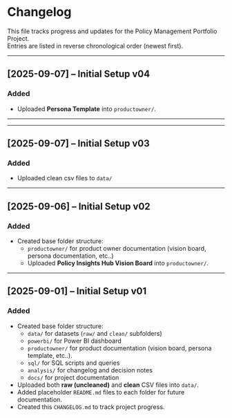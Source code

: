 # Changelog

This file tracks progress and updates for the Policy Management Portfolio Project.  
Entries are listed in reverse chronological order (newest first).

---

## [2025-09-07] – Initial Setup v04
### Added
- Uploaded **Persona Template** into `productowner/`.
  
---
---

## [2025-09-07] – Initial Setup v03
### Added
- Uploaded clean csv files to `data/`
  
---

## [2025-09-06] – Initial Setup v02
### Added
- Created base folder structure:
  - `productowner/` for product owner documentation (vision board, persona documentation, etc..)
  - Uploaded **Policy Insights Hub Vision Board** into `productowner/`.
  
---

## [2025-09-01] – Initial Setup v01
### Added
- Created base folder structure:
  - `data/` for datasets (`raw/` and `clean/` subfolders)
  - `powerbi/` for Power BI dashboard
  - `productowner/` for product documentation (vision board, persona template, etc..).
  - `sql/` for SQL scripts and queries
  - `analysis/` for changelog and decision notes
  - `docs/` for project documentation
- Uploaded both **raw (uncleaned)** and **clean** CSV files into `data/`.
- Added placeholder `README.md` files to each folder for future documentation.
- Created this `CHANGELOG.md` to track project progress.
